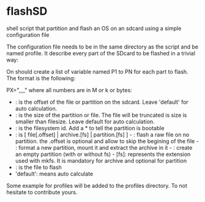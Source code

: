 flashSD
=======

shell script that partition and flash an OS on an sdcard using a simple configuration file

The configuration file needs to be in the same directory as the script and be named profile.
It describe every part of the SDcard to be flashed in a trivial way:

On should create a list of variable named P1 to PN for each part to flash.
The format is the following:

PX="<offset>,<size>,<type>,<format>,<source>"
where all numbers are in M or k or bytes:
 - <offset>:	is the offset of the file or partition on the sdcard. Leave 'default' for auto calculation.
 - <size>:	is the size of the partition or file. The file will be truncated is size is smaller than filesize. Leave default for auto calculation.
 - <type>:	is the filesystem id. Add a * to tell the partition is bootable
 - <format>:	is [ file[.offset] | archive.[fs] | partition.[fs] ]
     	- <file>:	flash a raw file on no partition. the .offset is optional and allow to skip the begining of the file
     	- <archive>: 	format a new partition, mount it and extract the archive in it
     	- <partition>: 	create an empty partition (with or without fs)
     	- [fs]:		represents the extension used with mkfs. It is mandatory for archive and optional for partition
 - <source>:	is the file to flash
 - 'default':	means auto calculate


Some example for profiles will be added to the profiles directory. To not hesitate to contribute yours.
